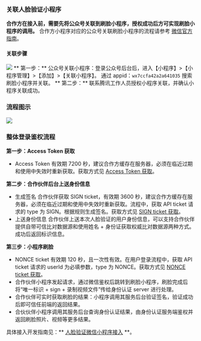 
### 关联人脸验证小程序
**合作方在接入前，需要先将公众号关联到刷脸小程序，授权成功后方可实现刷脸小程序的调用。**
合作方小程序对应的公众号关联刷脸小程序的流程请参考 [微信官方指南](https://mp.weixin.qq.com/debug/wxadoc/introduction/index.html)。
#### 关联步骤
 ![](https://mc.qcloudimg.com/static/img/a129d32010d640fe1fc18fe0a76a178e/image.png)
 ** 第一步：**
公众号关联小程序：登录公众号后台后，进入【小程序】>【小程序管理】>【添加】>【关联小程序】。
通过 appid：`wx7ccfa42a2a641035` 搜索刷脸小程序并关联。
** 第二步：**
联系腾讯工作人员授权小程序关联，并确认小程序关联成功。

### 流程图示
 ![](https://mc.qcloudimg.com/static/img/23d761d8bed798f87eae487f3bf6e370/image.png)
 
 ### 整体登录鉴权流程
**第一步：Access Token 获取**
- Access Token 有效期 7200 秒，建议合作方缓存在服务器，必须在临近过期和使用中失效时重新获取。获取方式见 [Access Token 获取]()。

**第二步：合作伙伴后台上送身份信息**
- 生成签名
合作伙伴获取 SIGN ticket，有效期 3600 秒，建议合作方缓存在服务器，必须在临近过期和使用中失效时重新获取。流程中，获取 API ticket 请求的 type 为 SIGN。根据规则生成签名。获取方式见 [SIGN ticket 获取]()。
- 上送身份信息
合作伙伴上送本次人脸验证的用户身份信息，可以支持合作伙伴提供自带可信比对数据源和使用姓名 + 身份证获取权威比对数据源两种方式。成功后返回标识信息。

**第三步：小程序刷脸**
- NONCE ticket 有效期 120 秒，且一次性有效。在用户登录流程中，获取 API ticket 请求的 userId 为必填参数，type 为 NONCE。获取方式见 [NONCE ticket 获取]()。
- 合作伙伴小程序发起请求，通过微信鉴权后跳转到刷脸小程序，刷脸完成后将“唯一标识 + sign + 录制视频文件”传给身份认证 server 进行处理。
- 合作伙伴可实时获取刷脸的结果：小程序调用其服务后台验证签名，验证成功后即可信任前端的返回结果。
- 合伙伙伴小程序调用其服务后台查询身份认证结果，由身份认证服务端鉴权并返回刷脸照片、视频等更多结果。

具体接入开发指南见：** [人脸验证微信小程序接入]() **。
